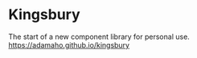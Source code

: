 Kingsbury
=========

The start of a new component library for personal use. https://adamaho.github.io/kingsbury
